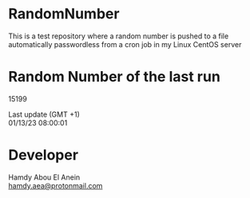 # RandomNumber    
This is a test repository where a random number is pushed to a file automatically passwordless from a cron job in my Linux CentOS server    
# Random Number of the last run   
15199
      
Last update (GMT +1)    
01/13/23 08:00:01
# Developer    
Hamdy Abou El Anein   
hamdy.aea@protonmail.com
